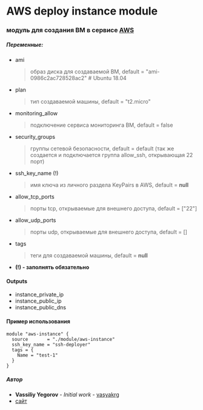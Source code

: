 # AWS deploy instance module

### модуль для создания ВМ в сервисе [AWS](https://aws.amazon.com)

##### Переменные:
  - ami
    > образ диска для создаваемой ВМ, default = "ami-0986c2ac728528ac2" # Ubuntu 18.04

  - plan
    > тип создаваемой машины, default = "t2.micro"

  - monitoring_allow
    > подключение сервиса мониторинга ВМ, default = false

  - security_groups
    > группы сетевой безопасности, default = default (так же создается и подключается группа allow_ssh, открывающая 22 порт)

  - ssh_key_name (!)
    > имя ключа из личного раздела KeyPairs в AWS, default = **null**

  - allow_tcp_ports
    > порты tcp, открываемые для внешнего доступа, default = ["22"]

  - allow_udp_ports
    > порты udp, открываемые для внешнего доступа, default = []

  - tags
    > теги для создаваемой машины, default = **null**


  - **(!) - заполнять обязательно**

#### Outputs
  - instance_private_ip
  - instance_public_ip
  - instance_public_dns

#### Пример использования
  ```
  module "aws-instance" {
    source       = "./module/aws-instance"
    ssh_key_name = "ssh-deployer"
    tags = {
      Name = "test-1"
    }
  }
  ```

##### Автор
 - **Vassiliy Yegorov** - *Initial work* - [vasyakrg](https://github.com/vasyakrg)
 - [сайт](https://vk.com/realmanual)
